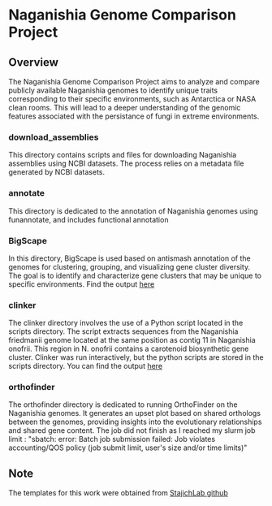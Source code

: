 # Naganishia Genome Comparison Project

## Overview

The Naganishia Genome Comparison Project aims to analyze and compare publicly available Naganishia genomes to identify unique traits corresponding to their specific environments, such as Antarctica or NASA clean rooms. This will lead to a deeper understanding of the genomic features associated with the persistance of fungi in extreme environments.

### download_assemblies

This directory contains scripts and files for downloading Naganishia assemblies using NCBI datasets. The process relies on a metadata file generated by NCBI datasets.

### annotate

This directory is dedicated to the annotation of Naganishia genomes using funannotate, and includes functional annotation

### BigScape

In this directory, BigScape is used based on antismash annotation of the genomes for clustering, grouping, and visualizing gene cluster diversity. The goal is to identify and characterize gene clusters that may be unique to specific environments. Find the output [here](https://cluster.hpcc.ucr.edu/~kkell060/bigscape3/)

### clinker

The clinker directory involves the use of a Python script located in the scripts directory. The script extracts sequences from the Naganishia friedmanii genome located at the same position as contig 11 in Naganishia onofrii. This region in N. onofrii contains a carotenoid biosynthetic gene cluster. Clinker was run interactively, but the python scripts are stored in the scripts directory. You can find the output [here](https://cluster.hpcc.ucr.edu/~kkell060/clinker_terpene)

### orthofinder

The orthofinder directory is dedicated to running OrthoFinder on the Naganishia genomes. It generates an upset plot based on shared orthologs between the genomes, providing insights into the evolutionary relationships and shared gene content. The job did not finish as I reached my slurm job limit : "sbatch: error: Batch job submission failed: Job violates accounting/QOS policy (job submit limit, user's size and/or time limits)"

## Note
The templates for this work were obtained from [StajichLab github](https://github.com/stajichlab)
